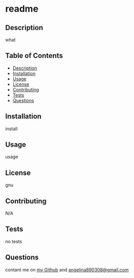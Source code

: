 # readme
  ## Description
  what  
  ## Table of Contents
  * [Description](#description)
  * [Installation](#installation)
  * [Usage](#usage)
  * [License](#license)
  * [Contributing](#contributing)
  * [Tests](#tests)
  * [Questions](#questions)  
  ## Installation
  install
  ## Usage
  usage  
  ## License
  gnu  
  ## Contributing
  N/A  
  ## Tests
  no tests
  ## Questions
  contant me on [my Github](https://github.com/angelinama) and angelina890308@gmail.com
